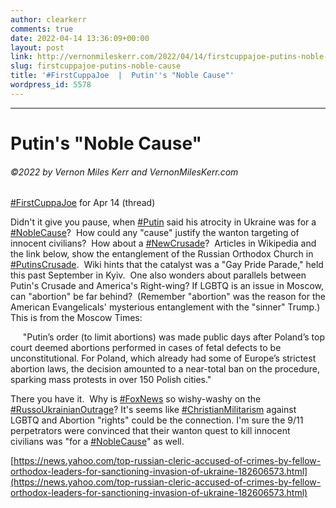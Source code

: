 ```yaml
---
author: clearkerr
comments: true
date: 2022-04-14 13:36:09+00:00
layout: post
link: http://vernonmileskerr.com/2022/04/14/firstcuppajoe-putins-noble-cause/
slug: firstcuppajoe-putins-noble-cause
title: '#FirstCuppaJoe  |  Putin''s "Noble Cause"'
wordpress_id: 5578
---
```


* * *




# Putin's "Noble Cause"




###### ©2022 by Vernon Miles Kerr and VernonMilesKerr.com




[#FirstCuppaJoe](https://twitter.com/hashtag/FirstCuppaJoe?src=hashtag_click) for Apr 14 (thread)




Didn't it give you pause, when [#Putin](https://twitter.com/hashtag/Putin?src=hashtag_click) said his atrocity in Ukraine was for a [#NobleCause](https://twitter.com/hashtag/NobleCause?src=hashtag_click)?  How could any "cause" justify the wanton targeting of innocent civilians?  How about a [#NewCrusade](https://twitter.com/hashtag/NewCrusade?src=hashtag_click)?  Articles in Wikipedia and the link below, show the entanglement of the Russian Orthodox Church in [#PutinsCrusade](https://twitter.com/hashtag/PutinsCrusade?src=hashtag_click).  Wiki hints that the catalyst was a "Gay Pride Parade," held this past September in Kyiv.  One also wonders about parallels between Putin's Crusade and America's Right-wing? If LGBTQ is an issue in Moscow, can "abortion" be far behind?  (Remember "abortion" was the reason for the American Evangelicals' mysterious entanglement with the "sinner" Trump.)  This is from the Moscow Times:




     "Putin’s order (to limit abortions) was made public days after Poland’s top court deemed abortions performed in cases of fetal defects to be unconstitutional. For Poland, which already had some of Europe’s strictest abortion laws, the decision amounted to a near-total ban on the procedure, sparking mass protests in over 150 Polish cities."




There you have it.  Why is [#FoxNews](https://twitter.com/hashtag/FoxNews?src=hashtag_click) so wishy-washy on the [#RussoUkrainianOutrage](https://twitter.com/hashtag/RussoUkrainianOutrage?src=hashtag_click)? It's seems like [#ChristianMilitarism](https://twitter.com/hashtag/ChristianMilitarism?src=hashtag_click) against LGBTQ and Abortion "rights" could be the connection. I'm sure the 9/11 perpetrators were convinced that their wanton quest to kill innocent civilians was "for a [#NobleCause](https://twitter.com/hashtag/NobleCause?src=hashtag_click)" as well.




[https://news.yahoo.com/top-russian-cleric-accused-of-crimes-by-fellow-orthodox-leaders-for-sanctioning-invasion-of-ukraine-182606573.html](https://news.yahoo.com/top-russian-cleric-accused-of-crimes-by-fellow-orthodox-leaders-for-sanctioning-invasion-of-ukraine-182606573.html)




 








